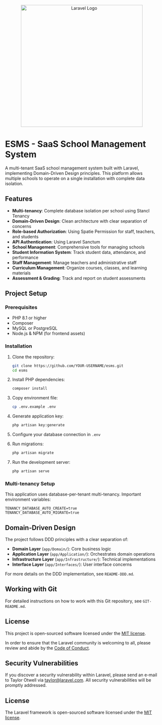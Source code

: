 <p align="center"><a href="https://laravel.com" target="_blank"><img src="https://raw.githubusercontent.com/laravel/art/master/logo-lockup/5%20SVG/2%20CMYK/1%20Full%20Color/laravel-logolockup-cmyk-red.svg" width="400" alt="Laravel Logo"></a></p>

# ESMS - SaaS School Management System

A multi-tenant SaaS school management system built with Laravel, implementing Domain-Driven Design principles. This platform allows multiple schools to operate on a single installation with complete data isolation.

## Features

- **Multi-tenancy**: Complete database isolation per school using Stancl Tenancy
- **Domain-Driven Design**: Clean architecture with clear separation of concerns
- **Role-based Authorization**: Using Spatie Permission for staff, teachers, and students
- **API Authentication**: Using Laravel Sanctum
- **School Management**: Comprehensive tools for managing schools
- **Student Information System**: Track student data, attendance, and performance
- **Staff Management**: Manage teachers and administrative staff
- **Curriculum Management**: Organize courses, classes, and learning materials
- **Assessment & Grading**: Track and report on student assessments

## Project Setup

### Prerequisites

- PHP 8.1 or higher
- Composer
- MySQL or PostgreSQL
- Node.js & NPM (for frontend assets)

### Installation

1. Clone the repository:
   ```bash
   git clone https://github.com/YOUR-USERNAME/esms.git
   cd esms
   ```

2. Install PHP dependencies:
   ```bash
   composer install
   ```

3. Copy environment file:
   ```bash
   cp .env.example .env
   ```

4. Generate application key:
   ```bash
   php artisan key:generate
   ```

5. Configure your database connection in `.env`

6. Run migrations:
   ```bash
   php artisan migrate
   ```

7. Run the development server:
   ```bash
   php artisan serve
   ```

### Multi-tenancy Setup

This application uses database-per-tenant multi-tenancy. Important environment variables:

```
TENANCY_DATABASE_AUTO_CREATE=true
TENANCY_DATABASE_AUTO_MIGRATE=true
```

## Domain-Driven Design

The project follows DDD principles with a clear separation of:

- **Domain Layer** (`app/Domain/`): Core business logic
- **Application Layer** (`app/Application/`): Orchestrates domain operations
- **Infrastructure Layer** (`app/Infrastructure/`): Technical implementations
- **Interface Layer** (`app/Interfaces/`): User interface concerns

For more details on the DDD implementation, see `README-DDD.md`.

## Working with Git

For detailed instructions on how to work with this Git repository, see `GIT-README.md`.

## License

This project is open-sourced software licensed under the [MIT license](https://opensource.org/licenses/MIT).

In order to ensure that the Laravel community is welcoming to all, please review and abide by the [Code of Conduct](https://laravel.com/docs/contributions#code-of-conduct).

## Security Vulnerabilities

If you discover a security vulnerability within Laravel, please send an e-mail to Taylor Otwell via [taylor@laravel.com](mailto:taylor@laravel.com). All security vulnerabilities will be promptly addressed.

## License

The Laravel framework is open-sourced software licensed under the [MIT license](https://opensource.org/licenses/MIT).
